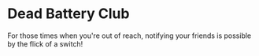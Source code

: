 # Dead Battery Club

For those times when you're out of reach, notifying your friends is possible by the flick of a switch!
